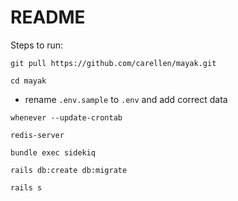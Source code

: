# README

Steps to run:

```
git pull https://github.com/carellen/mayak.git
```

```
cd mayak
```

* rename `.env.sample` to `.env` and add correct data 

```
whenever --update-crontab
```

```
redis-server
```

```
bundle exec sidekiq
```

```
rails db:create db:migrate
```

```
rails s
```

